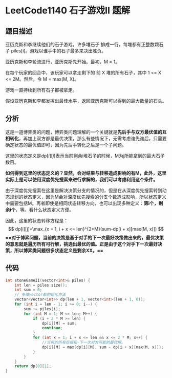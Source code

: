# LeetCode1140 石子游戏II 题解

## 题目描述

亚历克斯和李继续他们的石子游戏。许多堆石子 排成一行，每堆都有正整数颗石子 piles[i]。游戏以谁手中的石子最多来决出胜负。

亚历克斯和李轮流进行，亚历克斯先开始。最初，M = 1。

在每个玩家的回合中，该玩家可以拿走剩下的 前 X 堆的所有石子，其中 1 <= X <= 2M。然后，令 M = max(M, X)。

游戏一直持续到所有石子都被拿走。

假设亚历克斯和李都发挥出最佳水平，返回亚历克斯可以得到的最大数量的石头。



## 分析

这是一道博弈类的问题，博弈类问题理解的一个关键就是**先后手与双方最优值的互相转化**，再加上双方都是最优决策，那么有些情况下，无需考虑谁先谁后，只需要确定状态的最优值即可，因为先后手转化之后是一个子问题。

这里的状态定义是$dp[i][j]$表示当前剩余i堆石子的时候，M为j所能拿到的最大石子数目。

**如何得到这里的状态定义的？显然，会对结果与转移造成影响的有M，此外，这里实际上是可以使用深度优先搜索来进行求解的，我们可以考虑利用这个条件。**

由于深度优先搜索在这里是解决决策分支的情况的，但是在从深度优先搜索转到动态规划的状态定义，因为M会对深度优先搜索的分支个数造成影响，所以状态定义中需要包括M。再者即使是相同状态转移方向，也可以出现多种定义：**第i个，剩余i个**，等。看什么状态定义方便。

因此，这里的状态转移方程是：
$$
dp[i][j]=\max_{x = 1, i + x <= len}^{2*M}(sum-dp[i + x][max(M, x)])
$$
**==对于博弈问题，当前的决策是基于对手的下一次最好决策做出来的，最优决策的意思就是遍历所有可行解，挑选出最优的值。正是由于这个对手下一次最好决策，所以博弈类问题很多状态定义是剩余XX。==**

## 代码

```c++
int stoneGameII(vector<int>& piles) {
    int len = piles.size();
    int sum = 0;
    // 多维vector都初始化方法
    vector<vector<int>> dp(len + 1, vector<int>(len + 1, 0));
    for (int i = len - 1; i >= 0; i--) {
        sum += piles[i];
        for (int M = 1; M <= len; M++) {
            if (i + 2 * M >= len) {
                dp[i][M] = sum;
                continue;
            } 
            for (int x = 1; i + x <= len && x <= 2 * M; x++) {
                //当前的所有后缀和-下一次对方可能的最优解。
                dp[i][M] = max(dp[i][M], sum - dp[i + x][max(M, x)]);
            }
        }
    }
    return dp[0][1];
}
```

